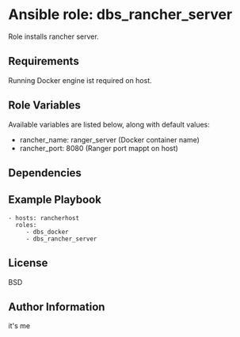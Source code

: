 Ansible role: dbs_rancher_server
=========

Role installs rancher server.

Requirements
------------

Running Docker engine ist required on host.


Role Variables
--------------

Available variables are listed below, along with default values:

* rancher_name: ranger_server (Docker container name)
* rancher_port: 8080 (Ranger port mappt on host)


Dependencies
------------

Example Playbook
----------------

    - hosts: rancherhost
      roles:
         - dbs_docker
         - dbs_rancher_server

License
-------

BSD

Author Information
------------------
it's me
